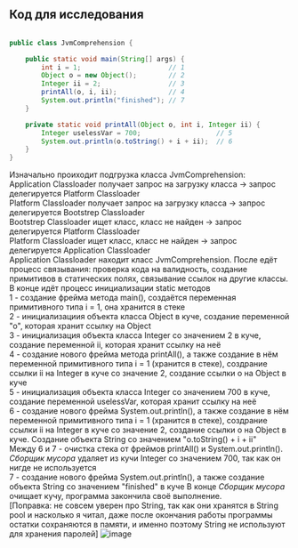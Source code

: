 ## Код для исследования
```java

public class JvmComprehension {

    public static void main(String[] args) {
        int i = 1;                      // 1
        Object o = new Object();        // 2
        Integer ii = 2;                 // 3
        printAll(o, i, ii);             // 4
        System.out.println("finished"); // 7
    }

    private static void printAll(Object o, int i, Integer ii) {
        Integer uselessVar = 700;                   // 5
        System.out.println(o.toString() + i + ii);  // 6
    }
}
```

Изначально проиходит подгрузка класса JvmComprehension:  
Application Classloader получает запрос на загрузку класса -> запрос делегируется Platform Classloader  
Platform Classloader получает запрос на загрузку класса -> запрос делегируется Bootstrep Classloader  
Bootstrep Classloader ищет класс, класс не найден -> запрос делегируется Platform Classloader  
Platform Classloader ищет класс, класс не найден -> запрос делегируется Application Classloader  
Application Classloader находит класс JvmComprehension. После едёт процесс связывания: проверка кода на валидность, создание примитивов в статических полях, связывание ссылок на другие классы. В конце идёт процесс инициализации static методов   
1 - создание фрейма метода main(), создаётся переменная примитивного типа i = 1, она хранится в стеке  
2 - инициализациия объекта класса Object в куче, создание переменной "о", которая хранит ссылку на Object   
3 - инициализация объекта класса Integer со значением 2 в куче, создание переменной ii, которая хранит ссылку на неё  
4 - создание нового фрейма метода printAll(), а также создание в нём переменной примитивного типа i = 1 (хранится в стеке), создрание ссылки ii на Integer в куче со значение 2, создание ссылки о на Object в куче  
5 - инициализация объекта класса Integer со значением 700 в куче, создание переменной uselessVar, которая хранит ссылку на неё    
6 - создание нового фрейма System.out.println(), а также создание в нём переменной примитивного типа i = 1 (хранится в стеке), создрание ссылки ii на Integer в куче со значение 2, создание ссылки о на Object в куче. Создание объекта String со значением "o.toString() + i + ii"  
Между 6 и 7 - очистка стека от фреймов printAll() и System.out.println(). _Сборщик мусора_ удаляет из кучи Integer со значением 700, так как он нигде не используется  
7 - создание нового фрейма System.out.println(), а также создание объекта String со значением "finished" в куче
В конце _Сборщик мусора_ очищает кучу, программа закончила своё выполнение.  
[Поправка: не совсем уверен про String, так как они хранятся в String pool и насколько я читал, даже после окончания работы программы остатки сохраняются в памяти, и именно поэтому String не используют для хранения паролей]
![image](https://github.com/Beruf20yo/JVMUnderstanding/assets/134109602/4866af57-0bdc-4109-b89b-f285544c8a75)





